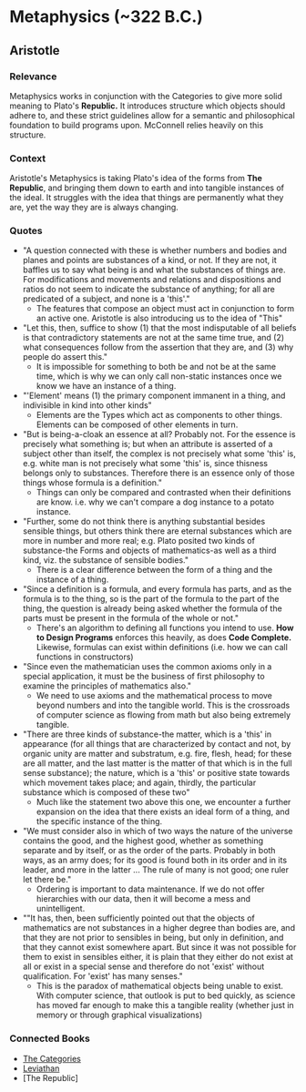 # Metaphysics (~322 B.C.)

## Aristotle

### Relevance

Metaphysics works in conjunction with the Categories to give more solid meaning to Plato's __Republic.__ It introduces structure which objects should adhere to, and these strict guidelines allow for a semantic and philosophical foundation to build programs upon. McConnell relies heavily on this structure.

### Context

Aristotle's Metaphysics is taking Plato's idea of the forms from __The Republic__, and bringing them down to earth and into tangible instances of the ideal. It struggles with the idea that things are permanently what they are, yet the way they are is always changing.

### Quotes

* "A question connected with these is whether numbers and bodies and planes and points are substances of a kind, or not. If they are not, it baffles us to say what being is and what the substances of things are. For modifications and movements and relations and dispositions and ratios do not seem to indicate the substance of anything; for all are predicated of a subject, and none is a 'this'."
  * The features that compose an object must act in conjunction to form an active one. Aristotle is also introducing us to the idea of "This"
* "Let this, then, suffice to show (1) that the most indisputable of all beliefs is that contradictory statements are not at the same time true, and (2) what consequences follow from the assertion that they are, and (3) why people do assert this."
  * It is impossible for something to both be and not be at the same time, which is why we can only call non-static instances once we know we have an instance of a thing.
* "'Element' means (1) the primary component immanent in a thing, and indivisible in kind into other kinds"
  * Elements are the Types which act as components to other things. Elements can be composed of other elements in turn.
* "But is being-a-cloak an essence at all? Probably not. For the essence is precisely what something is; but when an attribute is asserted of a subject other than itself, the complex is not precisely what some 'this' is, e.g. white man is not precisely what some 'this' is, since thisness belongs only to substances. Therefore there is an essence only of those things whose formula is a definition."
  * Things can only be compared and contrasted when their definitions are know. i.e. why we can't compare a dog instance to a potato instance.
* "Further, some do not think there is anything substantial besides sensible things, but others think there are eternal substances which are more in number and more real; e.g. Plato posited two kinds of substance-the Forms and objects of mathematics-as well as a third kind, viz. the substance of sensible bodies."
  * There is a clear difference between the form of a thing and the instance of a thing.
* "Since a definition is a formula, and every formula has parts, and as the formula is to the thing, so is the part of the formula to the part of the thing, the question is already being asked whether the formula of the parts must be present in the formula of the whole or not."
  * There's an algorithm to defining all functions you intend to use. __How to Design Programs__ enforces this heavily, as does __Code Complete.__ Likewise, formulas can exist within definitions (i.e. how we can call functions in constructors)
* "Since even the mathematician uses the common axioms only in a special application, it must be the business of first philosophy to examine the principles of mathematics also."
  * We need to use axioms and the mathematical process to move beyond numbers and into the tangible world. This is the crossroads of computer science as flowing from math but also being extremely tangible.
* "There are three kinds of substance-the matter, which is a 'this' in appearance (for all things that are characterized by contact and not, by organic unity are matter and substratum, e.g. fire, flesh, head; for these are all matter, and the last matter is the matter of that which is in the full sense substance); the nature, which is a 'this' or positive state towards which movement takes place; and again, thirdly, the particular substance which is composed of these two"
  * Much like the statement two above this one, we encounter a further expansion on the idea that there exists an ideal form of a thing, and the specific instance of the thing.
* "We must consider also in which of two ways the nature of the universe contains the good, and the highest good, whether as something separate and by itself, or as the order of the parts. Probably in both ways, as an army does; for its good is found both in its order and in its leader, and more in the latter ... The rule of many is not good; one ruler let there be."
  * Ordering is important to data maintenance. If we do not offer hierarchies with our data, then it will become a mess and unintelligent.
* ""It has, then, been sufficiently pointed out that the objects of mathematics are not substances in a higher degree than bodies are, and that they are not prior to sensibles in being, but only in definition, and that they cannot exist somewhere apart. But since it was not possible for them to exist in sensibles either, it is plain that they either do not exist at all or exist in a special sense and therefore do not 'exist' without qualification. For 'exist' has many senses."
  * This is the paradox of mathematical objects being unable to exist. With computer science, that outlook is put to bed quickly, as science has moved far enough to make this a tangible reality (whether just in memory or through graphical visualizations)

### Connected Books

* [The Categories](Categories.md)
* [Leviathan](Leviathan.md)
* [The Republic]
